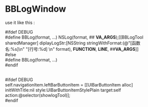 # BBLogWindow
use it like this :

#ifdef DEBUG 
<br/>#define BBLog(format, ...) NSLog(format, ## __VA_ARGS__);[[BBLogTool sharedManager] diplayLogStr:[NSString stringWithFormat:(@"[函数名:%s]\n" "[行号:%d] \n" format), __FUNCTION__, __LINE__, ##__VA_ARGS__]]
<br/>#else
<br/>#define BBLog(format, ...)
<br/>#endif


<br/>#ifdef DEBUG
    <br/>self.navigationItem.leftBarButtonItem = [[UIBarButtonItem alloc] initWithTitle:nil style:UIBarButtonItemStylePlain target:self action:@selector(showlogTool)];
<br/>#endif
